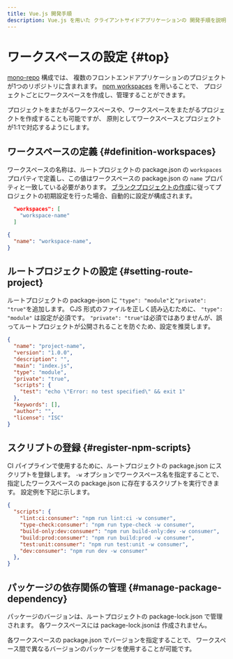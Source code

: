 ```yaml
---
title: Vue.js 開発手順
description: Vue.js を用いた クライアントサイドアプリケーションの 開発手順を説明します。
---
```


# ワークスペースの設定 {#top}

[mono-repo](../../git/consider-repository-structure.md#about-mono-repo) 構成では、
複数のフロントエンドアプリケーションのプロジェクトが1つのリポジトリに含まれます。
[npm workspaces](https://docs.npmjs.com/cli/v10/using-npm/workspaces) を用いることで、
プロジェクトごとにワークスペースを作成し、管理することができます。

プロジェクトをまたがるワークスペースや、ワークスペースをまたがるプロジェクトを作成することも可能ですが、
原則としてワークスペースとプロジェクトが1:1で対応するようにします。

## ワークスペースの定義 {#definition-workspaces}

ワークスペースの名称は、ルートプロジェクトの package.json の `workspaces` プロパティで定義し、この値はワークスペースの package.json の `name` プロパティと一致している必要があります。
[ブランクプロジェクトの作成](./create-vuejs-blank-project.md)に従ってプロジェクトの初期設定を行った場合、自動的に設定が構成されます。

``` json title="package.json（ルート）"
  "workspaces": [
    "workspace-name"
  ]
```

``` json title="package.json（ワークスペース）"
{
  "name": "workspace-name",
}
```

## ルートプロジェクトの設定 {#setting-route-project}

ルートプロジェクトの package-json に `"type": "module"`と`"private": "true"`を追加します。
CJS 形式のファイルを正しく読み込むために、 `"type": "module"` は設定が必須です。
`"private": "true"`は必須ではありませんが、誤ってルートプロジェクトが公開されることを防ぐため、設定を推奨します。

```json title="package.json（ルート）" hl_lines="6 7"
{
  "name": "project-name",
  "version": "1.0.0",
  "description": "",
  "main": "index.js",
  "type": "module",
  "private": "true",
  "scripts": {
    "test": "echo \"Error: no test specified\" && exit 1"
  },
  "keywords": [],
  "author": "",
  "license": "ISC"
}
```

## スクリプトの登録 {#register-npm-scripts}

CI パイプラインで使用するために、ルートプロジェクトの package.json にスクリプトを登録します。
`-w` オプションでワークスペース名を指定することで、指定したワークスペースの package.json に存在するスクリプトを実行できます。
設定例を下記に示します。

``` json title="package.json（ルート）"
{
  "scripts": {
    "lint:ci:consumer": "npm run lint:ci -w consumer",
    "type-check:consumer": "npm run type-check -w consumer",
    "build-only:dev:consumer": "npm run build-only:dev -w consumer",
    "build:prod:consumer": "npm run build:prod -w consumer",
    "test:unit:consumer": "npm run test:unit -w consumer",
    "dev:consumer": "npm run dev -w consumer"
  },
}
```

## パッケージの依存関係の管理 {#manage-package-dependency}

パッケージのバージョンは、ルートプロジェクトの package-lock.json で管理されます。
各ワークスペースには package-lock.jsonは 作成されません。

各ワークスペースの package.json でバージョンを指定することで、
ワークスペース間で異なるバージョンのパッケージを使用することが可能です。
